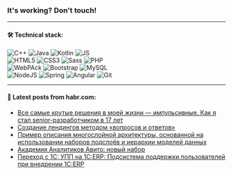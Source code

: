 ### It's working? Don't touch!

---

#### 🛠️ Technical stack:

![C++](https://img.shields.io/badge/C++-informational?logo=c%2B%2B&style=flat&logoColor=white&color=9C033A)
![Java](https://img.shields.io/badge/Java-informational?logo=java&style=flat&logoColor=white&color=007396)
![Kotlin](https://img.shields.io/badge/Kotlin-informational?logo=Kotlin&style=flat&logoColor=white&color=0095D5)
![JS](https://img.shields.io/badge/JS-informational?logo=javaScript&style=flat&logoColor=black&color=F7Df1E) <br>
![HTML5](https://img.shields.io/badge/HTML5-informational?logo=html5&style=flat&logoColor=white&color=E34F26)
![CSS3](https://img.shields.io/badge/CSS3-informational?logo=css3&style=flat&logoColor=white&color=157286)
![Sass](https://img.shields.io/badge/Saas-informational?logo=sass&style=flat&logoColor=white&color=hotpink)
![PHP](https://img.shields.io/badge/PHP-informational?logo=php&style=flat&logoColor=white&color=777BB4) <br>
![WebPAck](https://img.shields.io/badge/WebPack-informational?logo=webPack&style=flat&logoColor=white&color=FF6F00)
![Bootstrap](https://img.shields.io/badge/Bootstrap-informational?logo=Bootstrap&style=flat&logoColor=white&color=7952B3)
![MySQL](https://img.shields.io/badge/MySQL-informational?logo=MySQL&style=flat&logoColor=white&color=00f) <br>
![NodeJS](https://img.shields.io/badge/NodeJS-informational?logo=node.js&style=flat&logoColor=white&color=43853D)
![Spring](https://img.shields.io/badge/Spring-informational?logo=Spring&style=flat&logoColor=white&color=0A9EDC)
![Angular](https://img.shields.io/badge/Vue-informational?logo=vue.js&style=flat&logoColor=white&color=red)
![Git](https://img.shields.io/badge/Git-informational?logo=git&style=flat&logoColor=white&color=darkorange)

___

#### 💬 Latest posts from habr.com:

<!-- BLOG-POST-LIST:START -->
- [Все самые крутые решения в моей жизни — импульсивные. Как я стал senior-разработчиком в 17 лет](https://habr.com/ru/post/667878/?utm_source=habrahabr&utm_medium=rss&utm_campaign=667878)
- [Создание лендингов методом «вопросов и ответов»](https://habr.com/ru/post/667812/?utm_source=habrahabr&utm_medium=rss&utm_campaign=667812)
- [Пример описания многослойной архитектуры, основанной на использовании наборов подслоёв и иерархии моделей данных](https://habr.com/ru/post/667922/?utm_source=habrahabr&utm_medium=rss&utm_campaign=667922)
- [Академия Аналитиков Авито: новый набор](https://habr.com/ru/post/667892/?utm_source=habrahabr&utm_medium=rss&utm_campaign=667892)
- [Переход с 1С: УПП на 1C:ERP: Подсистема поддержки пользователей при внедрении 1С:ERP](https://habr.com/ru/post/667912/?utm_source=habrahabr&utm_medium=rss&utm_campaign=667912)
<!-- BLOG-POST-LIST:END -->
